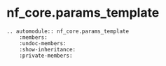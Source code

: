 # nf_core.params_template

```{eval-rst}
.. automodule:: nf_core.params_template
    :members:
    :undoc-members:
    :show-inheritance:
    :private-members:
```

